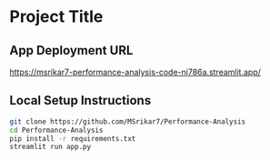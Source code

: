 # Project Title

## App Deployment URL

https://msrikar7-performance-analysis-code-ni786a.streamlit.app/

## Local Setup Instructions

```bash
git clone https://github.com/MSrikar7/Performance-Analysis
cd Performance-Analysis
pip install -r requirements.txt
streamlit run app.py

